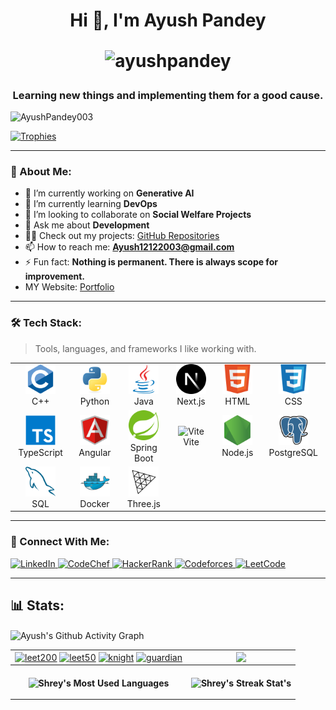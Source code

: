<h1 align="center">
  Hi 👋, I'm Ayush Pandey
  <p align = "center">
    <img align="center" src="https://readme-typing-svg.herokuapp.com/?center=True&lines=Software+Developer;Python+Developer;Java+Developer;Web+Developer" alt="ayushpandey"/>
  </p>
</h1>
<h3 align="center">Learning new things and implementing them for a good cause.</h3>

<p align="left"> <img src="https://komarev.com/ghpvc/?username=AyushPandey003&label=Profile%20views&color=0e75b6&style=flat" alt="AyushPandey003" /> </p>

<p align="left">
  <a href="https://github.com/ryo-ma/github-profile-trophy">
    <img src="https://github-profile-trophy.vercel.app/?username=AyushPandey003&margin-w=15&margin-h=15&column=7" alt="Trophies" />
  </a>
</p>

---

### 🚀 About Me:
- 🔭 I’m currently working on **Generative AI**
- 🌱 I’m currently learning **DevOps**
- 👯 I’m looking to collaborate on **Social Welfare Projects**
- 💬 Ask me about **Development**
- 👨‍💻 Check out my projects: [GitHub Repositories](https://github.com/AyushPandey003?tab=repositories)
- 📫 How to reach me: **Ayush12122003@gmail.com**
- ⚡ Fun fact: **Nothing is permanent. There is always scope for improvement.**
- MY Website: [Portfolio](https://ayush003.vercel.app)

---

### 🛠 Tech Stack:
> Tools, languages, and frameworks I like working with.

<div style="width: 100%;">
  <table>
    <tr>
      <td align="center" width="150">
        <img src="https://raw.githubusercontent.com/devicons/devicon/master/icons/c/c-original.svg" width="48" height="48" alt="C++" />
        <br>C++
      </td>
      <td align="center" width="150">
        <img src="https://raw.githubusercontent.com/devicons/devicon/master/icons/python/python-original.svg" width="48" height="48" alt="Python" />
        <br>Python
      </td>
      <td align="center" width="150">
        <img src="https://raw.githubusercontent.com/devicons/devicon/master/icons/java/java-original.svg" width="48" height="48" alt="Java" />
        <br>Java
      </td>
      <td align="center" width="150">
        <img src="https://raw.githubusercontent.com/devicons/devicon/master/icons/nextjs/nextjs-original.svg" width="48" height="48" alt="Next.js" />
        <br>Next.js
      </td>
      <td align="center" width="150">
        <img src="https://raw.githubusercontent.com/devicons/devicon/master/icons/html5/html5-original.svg" width="48" height="48" alt="HTML" />
        <br>HTML
      </td>
      <td align="center" width="150">
        <img src="https://raw.githubusercontent.com/devicons/devicon/master/icons/css3/css3-original.svg" width="48" height="48" alt="CSS" />
        <br>CSS
      </td>
    </tr>
    <tr>
      <td align="center" width="150">
        <img src="https://raw.githubusercontent.com/devicons/devicon/master/icons/typescript/typescript-original.svg" width="48" height="48" alt="TypeScript" />
        <br>TypeScript
      </td>
      <td align="center" width="150">
        <img src="https://raw.githubusercontent.com/devicons/devicon/master/icons/angularjs/angularjs-original.svg" width="48" height="48" alt="Angular" />
        <br>Angular
      </td>
      <td align="center" width="200">
        <img src="https://raw.githubusercontent.com/devicons/devicon/master/icons/spring/spring-original.svg" width="48" height="48" alt="Spring Boot" />
        <br>Spring Boot
      </td>
      <td align="center" width="200">
        <img src="https://vitejs.dev/logo.svg" width="48" height="48" alt="Vite" />
        <br>Vite
      </td>
      <td align="center" width="200">
        <img src="https://raw.githubusercontent.com/devicons/devicon/master/icons/nodejs/nodejs-original.svg" width="48" height="48" alt="Node.js" />
        <br>Node.js
      </td>
      <td align="center" width="200">
        <img src="https://raw.githubusercontent.com/devicons/devicon/master/icons/postgresql/postgresql-original.svg" width="48" height="48" alt="PostgreSQL" />
        <br>PostgreSQL
      </td>
    </tr>
    <tr>
      <td align="center" width="200">
        <img src="https://raw.githubusercontent.com/devicons/devicon/master/icons/mysql/mysql-original.svg" width="48" height="48" alt="SQL" />
        <br>SQL
      </td>
      <td align="center" width="200">
        <img src="https://raw.githubusercontent.com/devicons/devicon/master/icons/docker/docker-original.svg" width="48" height="48" alt="Docker" />
        <br>Docker
      </td>
      <td align="center" width="200">
        <img src="https://raw.githubusercontent.com/devicons/devicon/master/icons/threejs/threejs-original.svg" width="48" height="48" alt="Three.js" />
        <br>Three.js
      </td>
    </tr>
  </table>
</div>


---

### 🔗 Connect With Me:
<p align="left">
  <a href="https://linkedin.com/in/ayushpandey003" target="_blank">
    <img src="https://img.shields.io/badge/LinkedIn-blue?style=for-the-badge&logo=linkedin&logoColor=white" alt="LinkedIn" />
  </a>
  <a href="https://www.codechef.com/users/coder_ayush_03" target="_blank">
    <img src="https://img.shields.io/badge/CodeChef-000?style=for-the-badge&logo=codechef&logoColor=white" alt="CodeChef" />
  </a>
  <a href="https://www.hackerrank.com/profile/ayush12122003" target="_blank">
    <img src="https://img.shields.io/badge/HackerRank-1ba94c?style=for-the-badge&logo=hackerrank&logoColor=white" alt="HackerRank" />
  </a>
  <a href="https://codeforces.com/profile/coder_ayush" target="_blank">
    <img src="https://img.shields.io/badge/Codeforces-1f8acb?style=for-the-badge&logo=codeforces&logoColor=white" alt="Codeforces" />
  </a>
  <a href="https://leetcode.com/coder_ayush_leet" target="_blank">
    <img src="https://img.shields.io/badge/LeetCode-FFA116?style=for-the-badge&logo=leetcode&logoColor=white" alt="LeetCode" />
  </a>
</p>

---
## 📊 Stats:
<table>
  <tr align="center">
    <td>
      <a href="https://leetcode.com/u/coder_ayush_leet" target="_blank"><img align="center" src="https://assets.leetcode.com/static_assets/marketing/2024-100-new.gif" alt="leet200" height="100" width="100" /></a>
      <a href="https://leetcode.com/u/coder_ayush_leet" target="_blank"><img align="center" src="https://assets.leetcode.com/static_assets/marketing/365_new.gif" alt="leet50" height="100" width="100" /></a>
      <a href="https://leetcode.com/u/coder_ayush_leet" target="_blank"><img align="center" src="https://assets.leetcode.com/static_assets/others/Knight.gif" alt="knight" height="100" width="100" /></a>
      <a href="https://leetcode.com/u/coder_ayush_leet" target="_blank"><img align="center" src="https://assets.leetcode.com/static_assets/others/Guardian.gif" alt="guardian" height="100" width="100" /></a>
    </td>
    <td>
      <a href="https://leetcode.com/u/coder_ayush_leet/" target="_blank"><img  align=top flex-grow=1 src="https://leetcard.jacoblin.cool/coder_ayush_leet?theme=dark&font=Nunito&ext=contest" /></a> 
    </td>
  </tr>
  <tr>
    <p><img align="center" src="https://github-readme-activity-graph.vercel.app/graph?username=AyushPandey003&bg_color=020200&color=e41d44&line=e77724&point=5cadc0&area=true&hide_border=true" alt="Ayush's Github Activity Graph"/></p>
  </tr>
  <tr>
    <th>
      <p><img align="center" src="https://github-readme-stats.vercel.app/api/top-langs/?username=AyushPandey003&title_color=e41d44&bg_color=020200&text_color=e77724&hide_border=true&include_all_commits=true&count_private=true&layout=donut" alt="Shrey's Most Used Languages"/></p>
    </th>
    <th>
<!--       <p><img align="center" src="https://denvercoder1-github-readme-stats.vercel.app/api?username=shreyvarshney1&show_icons=true&count_private=true&theme=radical&hide_border=true&bg_color=171515&title_color=F85D7F&icon_color=AAFF00&text_color=FFAC1C" alt="Shrey's Github Stats" /></p> -->
      <p><img align="center" src="https://github-readme-streak-stats-alpha-seven.vercel.app/?user=AyushPandey003&theme=neon-dark&hide_border=true" alt="Shrey's Streak Stat's"/></p>
    </th>
  </tr>
</table>
